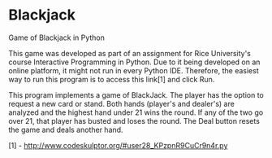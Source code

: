 Blackjack
=========

Game of Blackjack in Python


This game was developed as part of an assignment for Rice University's 
course Interactive Programming in Python. Due to it being developed on 
an online platform, it might not run in every Python IDE. Therefore, 
the easiest way to run this program is to access this link[1] and click Run.

This program implements a game of BlackJack. The player has the option to
request a new card or stand. Both hands (player's and dealer's) are 
analyzed and the highest hand under 21 wins the round. If any of the two
go over 21, that player has busted and loses the round. The Deal button
resets the game and deals another hand.


[1] - http://www.codeskulptor.org/#user28_KPzpnR9CuCr9n4r.py
